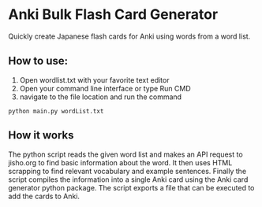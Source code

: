 ﻿# Anki Bulk Flash Card Generator

Quickly create Japanese flash cards for Anki using words from a word list.

## How to use:
1. Open wordlist.txt with your favorite text editor 
2. Open your command line interface or type Run CMD
3. navigate to the file  location and run the command
```
python main.py wordList.txt
```

## How it works
The python script reads the given word list and makes an API request to jisho.org to find basic information about the word. It then uses HTML scrapping to find relevant vocabulary and example sentences. Finally the script compiles the information into a single Anki card using the Anki card generator python package. The script exports a file that can be executed to add the cards to Anki.

